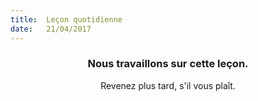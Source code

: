 ```yaml
---
title:  Leçon quotidienne
date:   21/04/2017
---
```


### <center>Nous travaillons sur cette leçon.</center>
<center>Revenez plus tard, s'il vous plaît.</center>